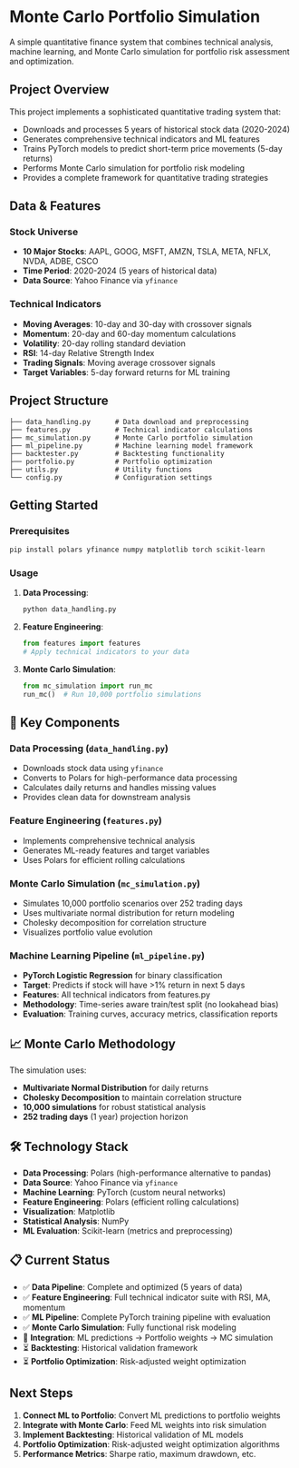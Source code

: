 # Monte Carlo Portfolio Simulation

A simple quantitative finance system that combines technical analysis, machine learning, and Monte Carlo simulation for portfolio risk assessment and optimization.

## Project Overview

This project implements a sophisticated quantitative trading system that:
- Downloads and processes 5 years of historical stock data (2020-2024)
- Generates comprehensive technical indicators and ML features
- Trains PyTorch models to predict short-term price movements (5-day returns)
- Performs Monte Carlo simulation for portfolio risk modeling
- Provides a complete framework for quantitative trading strategies

## Data & Features

### Stock Universe
- **10 Major Stocks**: AAPL, GOOG, MSFT, AMZN, TSLA, META, NFLX, NVDA, ADBE, CSCO
- **Time Period**: 2020-2024 (5 years of historical data)
- **Data Source**: Yahoo Finance via `yfinance`

### Technical Indicators
- **Moving Averages**: 10-day and 30-day with crossover signals
- **Momentum**: 20-day and 60-day momentum calculations
- **Volatility**: 20-day rolling standard deviation
- **RSI**: 14-day Relative Strength Index
- **Trading Signals**: Moving average crossover signals
- **Target Variables**: 5-day forward returns for ML training

## Project Structure

```
├── data_handling.py      # Data download and preprocessing
├── features.py           # Technical indicator calculations
├── mc_simulation.py      # Monte Carlo portfolio simulation
├── ml_pipeline.py        # Machine learning model framework
├── backtester.py         # Backtesting functionality
├── portfolio.py          # Portfolio optimization
├── utils.py              # Utility functions
└── config.py             # Configuration settings
```

## Getting Started

### Prerequisites
```bash
pip install polars yfinance numpy matplotlib torch scikit-learn
```

### Usage

1. **Data Processing**:
   ```python
   python data_handling.py
   ```

2. **Feature Engineering**:
   ```python
   from features import features
   # Apply technical indicators to your data
   ```

3. **Monte Carlo Simulation**:
   ```python
   from mc_simulation import run_mc
   run_mc()  # Run 10,000 portfolio simulations
   ```

## 🔧 Key Components

### Data Processing (`data_handling.py`)
- Downloads stock data using `yfinance`
- Converts to Polars for high-performance data processing
- Calculates daily returns and handles missing values
- Provides clean data for downstream analysis

### Feature Engineering (`features.py`)
- Implements comprehensive technical analysis
- Generates ML-ready features and target variables
- Uses Polars for efficient rolling calculations

### Monte Carlo Simulation (`mc_simulation.py`)
- Simulates 10,000 portfolio scenarios over 252 trading days
- Uses multivariate normal distribution for return modeling
- Cholesky decomposition for correlation structure
- Visualizes portfolio value evolution

### Machine Learning Pipeline (`ml_pipeline.py`)
- **PyTorch Logistic Regression** for binary classification
- **Target**: Predicts if stock will have >1% return in next 5 days
- **Features**: All technical indicators from features.py
- **Methodology**: Time-series aware train/test split (no lookahead bias)
- **Evaluation**: Training curves, accuracy metrics, classification reports

## 📈 Monte Carlo Methodology

The simulation uses:
- **Multivariate Normal Distribution** for daily returns
- **Cholesky Decomposition** to maintain correlation structure
- **10,000 simulations** for robust statistical analysis
- **252 trading days** (1 year) projection horizon

## 🛠️ Technology Stack

- **Data Processing**: Polars (high-performance alternative to pandas)
- **Data Source**: Yahoo Finance via `yfinance`
- **Machine Learning**: PyTorch (custom neural networks)
- **Feature Engineering**: Polars (efficient rolling calculations)
- **Visualization**: Matplotlib
- **Statistical Analysis**: NumPy
- **ML Evaluation**: Scikit-learn (metrics and preprocessing)

## 📋 Current Status

- ✅ **Data Pipeline**: Complete and optimized (5 years of data)
- ✅ **Feature Engineering**: Full technical indicator suite with RSI, MA, momentum
- ✅ **ML Pipeline**: Complete PyTorch training pipeline with evaluation
- ✅ **Monte Carlo Simulation**: Fully functional risk modeling
- 🚧 **Integration**: ML predictions → Portfolio weights → MC simulation
- ⏳ **Backtesting**: Historical validation framework
- ⏳ **Portfolio Optimization**: Risk-adjusted weight optimization

## Next Steps

1. **Connect ML to Portfolio**: Convert ML predictions to portfolio weights
2. **Integrate with Monte Carlo**: Feed ML weights into risk simulation
3. **Implement Backtesting**: Historical validation of ML models
4. **Portfolio Optimization**: Risk-adjusted weight optimization algorithms
5. **Performance Metrics**: Sharpe ratio, maximum drawdown, etc.

